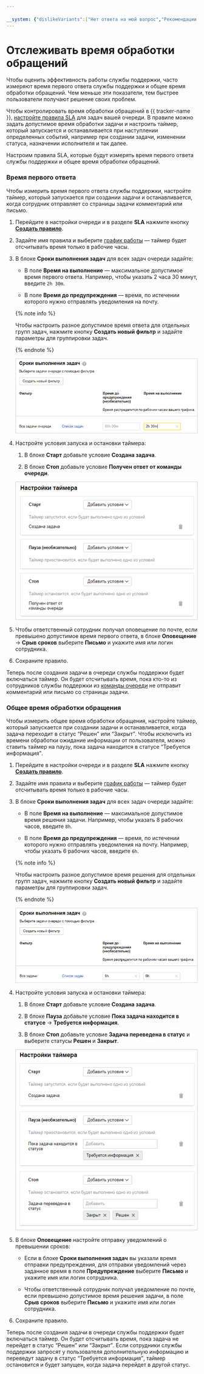 ```yaml
---

__system: {"dislikeVariants":["Нет ответа на мой вопрос","Рекомендации не помогли","Содержание не соответствует заголовку","Другое"]}
---
```

# Отслеживать время обработки обращений 

Чтобы оценить эффективность работы службы поддержки, часто измеряют время первого ответа службы поддержки и общее время обработки обращений. Чем меньше эти показатели, тем быстрее пользователи получают решение своих проблем.

Чтобы контролировать время обработки обращений в {{ tracker-name }}, [настройте правила SLA](manager/sla.md) для задач вашей очереди. В правиле можно задать допустимое время обработки задачи и настроить таймер, который запускается и останавливается при наступлении определенных событий, например при создании задачи, изменении статуса, назначении исполнителя и так далее.

Настроим правила SLA, которые будут измерять время первого ответа службы поддержки и общее время обработки обращений.

### Время первого ответа

Чтобы измерить время первого ответа службы поддержки, настройте таймер, который запускается при создании задачи и останавливается, когда сотрудник отправляет со страницы задачи комментарий или письмо.

1. Перейдите в настройки очереди и в разделе **SLA** нажмите кнопку [**Создать правило**](manager/sla.md).

1. Задайте имя правила и выберите [график работы](manager/schedule.md) — таймер будет отсчитывать время только в рабочие часы.

1. В блоке **Сроки выполнения задач** для всех задач очереди задайте: 

    - В поле **Время на выполнение** — максимальное допустимое время первого ответа. Например, чтобы указать 2 часа 30 минут, введите `2h 30m`.

    - В поле **Время до предупреждения** — время, по истечении которого нужно отправлять уведомления на почту.

    {% note info %}

    Чтобы настроить разное допустимое время ответа для отдельных групп задач, нажмите кнопку **Создать новый фильтр** и задайте параметры для группировки задач.

    {% endnote %}

    ![](../_assets/tracker/support-sla-time-response.png)

1. Настройте условия запуска и остановки таймера:

    1. В блоке **Старт** добавьте условие **Создана задача**.

    1. В блоке **Стоп** добавьте условие **Получен ответ от команды очереди**.

    ![](../_assets/tracker/support-sla-timer.png)

1. Чтобы ответственный сотрудник получал оповещение по почте, если превышено допустимое время первого ответа, в блоке **Оповещение** → **Срыв сроков** выберите **Письмо** и укажите имя или логин сотрудника.

1. Сохраните правило.

Теперь после создания задачи в очереди службы поддержки будет включаться таймер. Он будет отсчитывать время, пока кто-то из сотрудников службы поддержки из [команды очереди](manager/queue-team.md) не отправит комментарий или письмо со страницы задачи.

### Общее время обработки обращения

Чтобы измерить общее время обработки обращения, настройте таймер, который запускается при создании задачи и останавливается, когда задача переходит в статус <q>Решен</q> или <q>Закрыт</q>. Чтобы исключить из времени обработки ожидание информации от пользователя, можно ставить таймер на паузу, пока задача находится в статусе <q>Требуется информация</q>.

1. Перейдите в настройки очереди и в разделе **SLA** нажмите кнопку [**Создать правило**](manager/sla.md).

1. Задайте имя правила и выберите [график работы](manager/schedule.md) — таймер будет отсчитывать время только в рабочие часы.

1. В блоке **Сроки выполнения задач** для всех задач очереди задайте: 

    - В поле **Время на выполнение** — максимальное допустимое время решения задачи. Например, чтобы указать 8 рабочих часов, введите `8h`.

    - В поле **Время до предупреждения** — время, по истечении которого нужно отправлять уведомления на почту. Например, чтобы указать 6 рабочих часов, введите `6h`.

    {% note info %}

    Чтобы настроить разное допустимое время решения для отдельных групп задач, нажмите кнопку **Создать новый фильтр** и задайте параметры для группировки задач.

    {% endnote %}

    ![](../_assets/tracker/support-sla-time-total.png)

1. Настройте условия запуска и остановки таймера:

    1. В блоке **Старт** добавьте условие **Создана задача**.

    1. В блоке **Пауза** добавьте условие **Пока задача находится в статусе** → **Требуется информация**.

    1. В блоке **Стоп** добавьте условие **Задача переведена в статус** и выберите статусы **Решен** и **Закрыт**.

    ![](../_assets/tracker/support-sla-timer-total.png)

1. В блоке **Оповещение** настройте отправку уведомлений о превышении сроков:

    - Если в блоке **Сроки выполнения задач** вы указали время отправки предупреждения, для отправки уведомлений через заданное время в поле **Предупреждение** выберите **Письмо** и укажите имя или логин сотрудника.

    - Чтобы ответственный сотрудник получал уведомление по почте, если превышено допустимое время решения задачи, в поле **Срыв сроков** выберите **Письмо** и укажите имя или логин сотрудника.

1. Сохраните правило.

Теперь после создания задачи в очереди службы поддержки будет включаться таймер. Он будет отсчитывать время, пока задача не перейдет в статус <q>Решен</q> или <q>Закрыт</q>. Если сотрудники службы поддержки запросят у пользователя дополнительную информацию и переведут задачу в статус <q>Требуется информация</q>, таймер остановится и будет запущен, когда задача перейдет в другой статус.